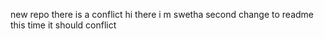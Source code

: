 new repo
there is a conflict
hi there i m swetha
second change to readme
this time it should conflict

